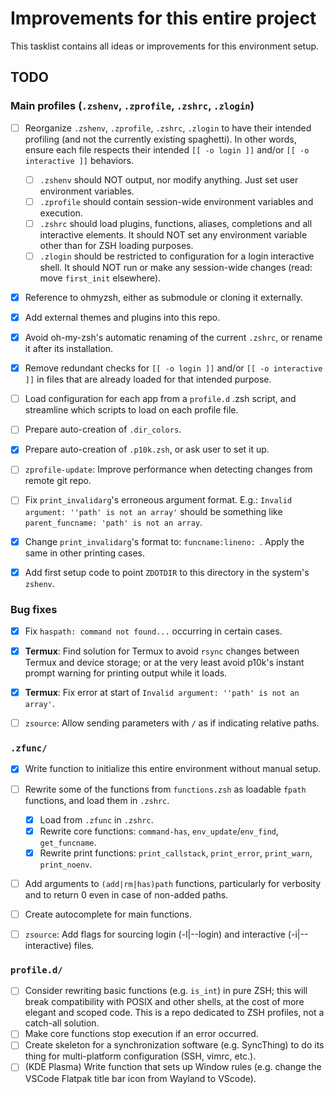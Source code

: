# Improvements for this entire project

This tasklist contains all ideas or improvements for this environment setup.

## TODO

### Main profiles (`.zshenv`, `.zprofile`, `.zshrc`, `.zlogin`)

* [ ] Reorganize `.zshenv`, `.zprofile`, `.zshrc`, `.zlogin` to have their intended profiling (and not the currently existing spaghetti). In other words, ensure each file respects their intended `[[ -o login ]]` and/or `[[ -o interactive ]]` behaviors.
	* [ ] `.zshenv` should NOT output, nor modify anything. Just set user environment variables.
	* [ ] `.zprofile` should contain session-wide environment variables and execution.
	* [ ] `.zshrc` should load plugins, functions, aliases, completions and all interactive elements. It should NOT set any environment variable other than for ZSH loading purposes.
	* [ ] `.zlogin` should be restricted to configuration for a login interactive shell. It should NOT run or make any session-wide changes (read: move `first_init` elsewhere).
* [x] Reference to ohmyzsh, either as submodule or cloning it externally. 
* [x] Add external themes and plugins into this repo.
* [x] Avoid oh-my-zsh's automatic renaming of the current `.zshrc`, or rename it after its installation.
* [x] Remove redundant checks for `[[ -o login ]]` and/or `[[ -o interactive ]]` in files that are already loaded for that intended purpose.
* [ ] Load configuration for each app from a `profile.d` .zsh script, and streamline which scripts to load on each profile file.
* [ ] Prepare auto-creation of `.dir_colors`.
* [x] Prepare auto-creation of `.p10k.zsh`, or ask user to set it up.
* [ ] `zprofile-update`: Improve performance when detecting changes from remote git repo.
* [ ] Fix `print_invalidarg`'s erroneous argument format. E.g.: `Invalid argument: ''path' is not an array'` should be something like `parent_funcname: 'path' is not an array`.
* [x] Change `print_invalidarg`'s format to: `funcname:lineno: `. Apply the same in other printing cases.
* [x] Add first setup code to point `ZDOTDIR` to this directory in the system's `zshenv`.


### Bug fixes

* [x] Fix `haspath: command not found...` occurring in certain cases.
* [x] **Termux**: Find solution for Termux to avoid `rsync` changes between Termux and device storage; or at the very least avoid p10k's instant prompt warning for printing output while it loads.
* [x] **Termux**: Fix error at start of `Invalid argument: ''path' is not an array'`.
* [ ] `zsource`: Allow sending parameters with `/` as if indicating relative paths.


### `.zfunc/`

* [x] Write function to initialize this entire environment without manual setup.
* [ ] Rewrite some of the functions from `functions.zsh` as loadable `fpath` functions, and load them in `.zshrc`.
	* [x] Load from `.zfunc` in `.zshrc`.
	* [x] Rewrite core functions: `command-has`, `env_update`/`env_find`, `get_funcname`.
	* [x] Rewrite print functions: `print_callstack`, `print_error`, `print_warn`, `print_noenv`.
* [ ] Add arguments to `(add|rm|has)path` functions, particularly for verbosity and to return 0 even in case of non-added paths.
* [ ] Create autocomplete for main functions.
* [ ] `zsource`: Add flags for sourcing login (-l|--login) and interactive (-i|--interactive) files.


### `profile.d/`

* [ ] Consider rewriting basic functions (e.g. `is_int`) in pure ZSH; this will break compatibility with POSIX and other shells, at the cost of more elegant and scoped code.
This is a repo dedicated to ZSH profiles, not a catch-all solution.
* [ ] Make core functions stop execution if an error occurred.
* [ ] Create skeleton for a synchronization software (e.g. SyncThing) to do its thing for multi-platform configuration (SSH, vimrc, etc.).
* [ ] (KDE Plasma) Write function that sets up Window rules (e.g. change the VSCode Flatpak title bar icon from Wayland to VScode).
